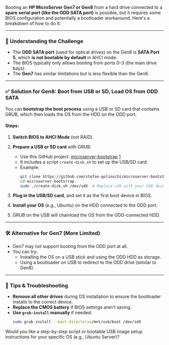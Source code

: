 Booting an **HP MicroServer Gen7 or Gen8** from a hard drive connected to a **spare serial port (like the ODD SATA port)** is possible, but it requires some BIOS configuration and potentially a bootloader workaround. Here's a breakdown of how to do it:

---

### 🧩 Understanding the Challenge

- The **ODD SATA port** (used for optical drives) on the Gen8 is **SATA Port 5**, which **is not bootable by default** in AHCI mode.
- The BIOS typically only allows booting from ports 0–3 (the main drive bays).
- The **Gen7** has similar limitations but is less flexible than the Gen8.

---

### ✅ Solution for Gen8: Boot from USB or SD, Load OS from ODD SATA

You can **bootstrap the boot process** using a USB or SD card that contains GRUB, which then loads the OS from the HDD on the ODD port.

#### Steps:
1. **Switch BIOS to AHCI Mode** (not RAID).
2. **Prepare a USB or SD card** with GRUB:
   - Use this GitHub project: [microserver-bootstrap](https://github.com/stefan-golinschi/microserver-bootstrap) [1](https://github.com/stefan-golinschi/microserver-bootstrap)
   - It includes a script `create-disk.sh` to set up the USB/SD card.
   - Example:
     ```bash
     git clone https://github.com/stefan-golinschi/microserver-bootstrap.git
     cd microserver-bootstrap
     sudo ./create-disk.sh /dev/sdX  # Replace sdX with your USB device
     ```

3. **Plug in the USB/SD card**, and set it as the first boot device in BIOS.
4. **Install your OS** (e.g., Ubuntu) on the HDD connected to the ODD port.
5. GRUB on the USB will chainload the OS from the ODD-connected HDD.

---

### 🛠️ Alternative for Gen7 (More Limited)

- Gen7 may not support booting from the ODD port at all.
- You can try:
  - Installing the OS on a USB stick and using the ODD HDD as storage.
  - Using a bootloader on USB to redirect to the ODD drive (similar to Gen8).

---

### 🧪 Tips & Troubleshooting

- **Remove all other drives** during OS installation to ensure the bootloader installs to the correct device.
- **Replace the CMOS battery** if BIOS settings aren’t saving.
- **Use `grub-install` manually** if needed:
  ```bash
  sudo grub-install --boot-directory=/mnt/usb/boot /dev/sdX
  ```

Would you like a step-by-step script or bootable USB image setup instructions for your specific OS (e.g., Ubuntu Server)?
